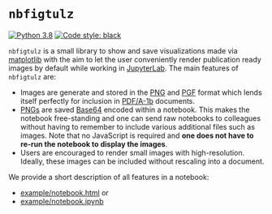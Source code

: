 # `nbfigtulz`
[![Python 3.8](https://img.shields.io/badge/python-3.8-blue.svg)](https://www.python.org/downloads/release/python-380/)
[![Code style: black](https://img.shields.io/badge/code%20style-black-000000.svg)](https://github.com/psf/black)

`nbfigtulz` is a small library to show and save visualizations made via [matplotlib](https://matplotlib.org/) with the aim to let the user conveniently render publication ready images by default while working in [JupyterLab](https://jupyterlab.readthedocs.io/en/stable/). The main features of `nbfigtulz` are:
- Images are generate and stored in the [PNG](https://en.wikipedia.org/wiki/Portable_Network_Graphics) and [PGF](https://en.wikipedia.org/wiki/Progressive_Graphics_File) format which lends itself perfectly for inclusion in [PDF/A-1b](https://de.wikipedia.org/wiki/PDF/A) documents.
- [PNGs](https://en.wikipedia.org/wiki/Portable_Network_Graphics) are saved [Base64](https://en.wikipedia.org/wiki/Base64) encoded within a notebook. This makes the notebook free-standing and one can send raw notebooks to colleagues without having to remember to include various additional files such as images. Note that no JavaScript is required and **one does not have to re-run the notebook to display the images**.
- Users are encouraged to render small images with high-resolution. Ideally, these images can be included without rescaling into a document.

We provide a short description of all features in a notebook:
- [example/notebook.html](example/notebook.html) or
- [example/notebook.ipynb](example/notebook.ipynb)
